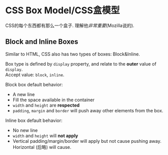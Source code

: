 # CSS Box Model/CSS盒模型
CSS的每个东西都有那么一个盒子. 理解他*非常重要*(Mozilla说的).

## Block and Inline Boxes
Similar to HTML, CSS also has two types of boxes: Block&Inline.  

Box type is defined by `display` property, and relate to the **outer** value of `display`.  
Accept value: `block`, `inline`.

Block box default behavior:
- A new line
- Fill the space available in the container
- `width` and `height` are **respected**
- `padding`, `margin` and `border` will push away other elements from the box.

Inline box default behavior:
- No new line
- `width` and `height` will **not apply**
- Vertical padding/margin/border will apply but not cause pushing away. Horizontal (后略) will cause.

